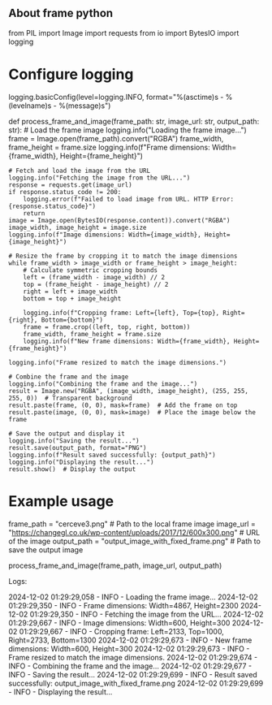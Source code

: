 ## About frame python

from PIL import Image
import requests
from io import BytesIO
import logging

# Configure logging
logging.basicConfig(level=logging.INFO, format="%(asctime)s - %(levelname)s - %(message)s")

def process_frame_and_image(frame_path: str, image_url: str, output_path: str):
    # Load the frame image
    logging.info("Loading the frame image...")
    frame = Image.open(frame_path).convert("RGBA")
    frame_width, frame_height = frame.size
    logging.info(f"Frame dimensions: Width={frame_width}, Height={frame_height}")

    # Fetch and load the image from the URL
    logging.info("Fetching the image from the URL...")
    response = requests.get(image_url)
    if response.status_code != 200:
        logging.error(f"Failed to load image from URL. HTTP Error: {response.status_code}")
        return
    image = Image.open(BytesIO(response.content)).convert("RGBA")
    image_width, image_height = image.size
    logging.info(f"Image dimensions: Width={image_width}, Height={image_height}")

    # Resize the frame by cropping it to match the image dimensions
    while frame_width > image_width or frame_height > image_height:
        # Calculate symmetric cropping bounds
        left = (frame_width - image_width) // 2
        top = (frame_height - image_height) // 2
        right = left + image_width
        bottom = top + image_height

        logging.info(f"Cropping frame: Left={left}, Top={top}, Right={right}, Bottom={bottom}")
        frame = frame.crop((left, top, right, bottom))
        frame_width, frame_height = frame.size
        logging.info(f"New frame dimensions: Width={frame_width}, Height={frame_height}")

    logging.info("Frame resized to match the image dimensions.")

    # Combine the frame and the image
    logging.info("Combining the frame and the image...")
    result = Image.new("RGBA", (image_width, image_height), (255, 255, 255, 0))  # Transparent background
    result.paste(frame, (0, 0), mask=frame)  # Add the frame on top
    result.paste(image, (0, 0), mask=image)  # Place the image below the frame

    # Save the output and display it
    logging.info("Saving the result...")
    result.save(output_path, format="PNG")
    logging.info(f"Result saved successfully: {output_path}")
    logging.info("Displaying the result...")
    result.show()  # Display the output

# Example usage
frame_path = "cerceve3.png"  # Path to the local frame image
image_url = "https://changegl.co.uk/wp-content/uploads/2017/12/600x300.png"  # URL of the image
output_path = "output_image_with_fixed_frame.png"  # Path to save the output image

process_frame_and_image(frame_path, image_url, output_path)


Logs:

2024-12-02 01:29:29,058 - INFO - Loading the frame image...
2024-12-02 01:29:29,350 - INFO - Frame dimensions: Width=4867, Height=2300
2024-12-02 01:29:29,350 - INFO - Fetching the image from the URL...
2024-12-02 01:29:29,667 - INFO - Image dimensions: Width=600, Height=300
2024-12-02 01:29:29,667 - INFO - Cropping frame: Left=2133, Top=1000, Right=2733, Bottom=1300
2024-12-02 01:29:29,673 - INFO - New frame dimensions: Width=600, Height=300
2024-12-02 01:29:29,673 - INFO - Frame resized to match the image dimensions.
2024-12-02 01:29:29,674 - INFO - Combining the frame and the image...
2024-12-02 01:29:29,677 - INFO - Saving the result...
2024-12-02 01:29:29,699 - INFO - Result saved successfully: output_image_with_fixed_frame.png
2024-12-02 01:29:29,699 - INFO - Displaying the result...

